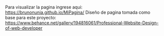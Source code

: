 Para visualizar la pagina ingrese aqui: https://brunonunia.github.io/MiPagina/
Diseño de pagina tomada como base para este proyecto: https://www.behance.net/gallery/194816061/Professional-Website-Design-of-web-developer
